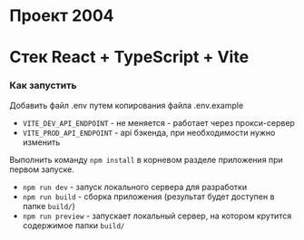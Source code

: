 # Проект 2004

# Стек React + TypeScript + Vite

### Как запустить

Добавить файл .env путем копирования файла .env.example

- `VITE_DEV_API_ENDPOINT` - не меняется - работает через прокси-сервер
- `VITE_PROD_API_ENDPOINT` - api бэкенда, при необходимости нужно изменить

Выполнить команду `npm install` в корневом разделе приложения при первом запуске.

- `npm run dev` - запуск локального сервера для разработки
- `npm run build` - сборка приложения (результат будет доступен в папке `build/`)
- `npm run preview` - запускает локальный сервер, на котором крутится содержимое папки `build/`
